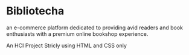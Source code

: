 # Bibliotecha
an e-commerce platform dedicated to providing avid readers and book enthusiasts with a premium online bookshop experience. 


An HCI Project Stricly using HTML and CSS only
